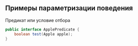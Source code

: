 ## Примеры параметризации поведения


Предикат или условие отбора

```java
public interface ApplePredicate {
    boolean test(Apple apple);
}
```